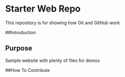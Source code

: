 # Starter Web Repo
This repository is for showing how Git and GitHub work

##Introduction

## Purpose
Sample website with plenty of files for demos

##How To Contribute
